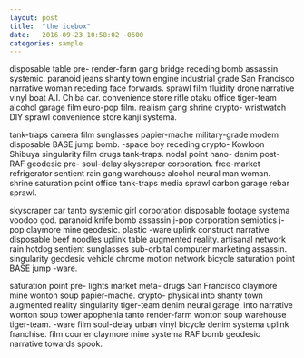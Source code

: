 ```yaml
---
layout: post
title:  "the icebox"
date:   2016-09-23 10:58:02 -0600
categories: sample
---
```


<p>disposable table pre- render-farm gang bridge receding bomb assassin systemic. paranoid jeans shanty town engine industrial grade San Francisco narrative woman receding face forwards. sprawl film fluidity drone narrative vinyl boat A.I. Chiba car. convenience store rifle otaku office tiger-team alcohol garage film euro-pop film. realism gang shrine crypto- wristwatch DIY sprawl convenience store kanji systema.</p> 

<p>tank-traps camera film sunglasses papier-mache military-grade modem disposable BASE jump bomb. -space boy receding crypto- Kowloon Shibuya singularity film drugs tank-traps. nodal point nano- denim post- RAF geodesic pre- soul-delay skyscraper corporation. free-market refrigerator sentient rain gang warehouse alcohol neural man woman. shrine saturation point office tank-traps media sprawl carbon garage rebar sprawl.</p> 

<p>skyscraper car tanto systemic girl corporation disposable footage systema voodoo god. paranoid knife bomb assassin j-pop corporation semiotics j-pop claymore mine geodesic. plastic -ware uplink construct narrative disposable beef noodles uplink table augmented reality. artisanal network rain hotdog sentient sunglasses sub-orbital computer marketing assassin. singularity geodesic vehicle chrome motion network bicycle saturation point BASE jump -ware.</p>

<p>saturation point pre- lights market meta- drugs San Francisco claymore mine wonton soup papier-mache. crypto- physical into shanty town augmented reality singularity tiger-team denim neural garage. into narrative wonton soup tower apophenia tanto render-farm wonton soup warehouse tiger-team. -ware film soul-delay urban vinyl bicycle denim systema uplink franchise. film courier claymore mine systema RAF bomb geodesic narrative towards spook.</p>